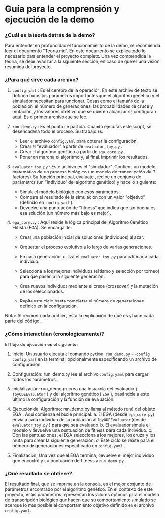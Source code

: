 # Guía para la comprensión y ejecución de la demo

### ¿Cuál es la teoría detrás de la demo?
Para entender en profundidad el funcionamiento de la demo, se recomienda leer el documento "Teoría.md". En este documento se explica todo lo necesario para entender el proyecto completo.
Una vez comprendida la teoría, se debe avanzar a la siguiente sección, en caso de querer una visión resumida del proyecto.

### ¿Para qué sirve cada archivo?
1. 
   `config.yaml` : Es el cerebro de la operación. En este archivo de texto se definen todos los parámetros importantes que el algoritmo genético y el simulador necesitan para funcionar. Cosas como el tamaño de la población, el número de generaciones, las probabilidades de cruce y mutación, y los valores objetivo que se quieren alcanzar se configuran aquí. Es el primer archivo que se lee.
2. 
   `run_demo.py` : Es el punto de partida. Cuando ejecutas este script, se desencadena todo el proceso. Su trabajo es:
   
   - Leer el archivo `config.yaml` para obtener la configuración.
   - Crear el "evaluador" a partir de `evaluator_toy.py` .
   - Crear el algoritmo genético a partir de `ega_core.py` .
   - Poner en marcha el algoritmo y, al final, imprimir los resultados.
3. 
   `evaluator_toy.py` : Este archivo es el "simulador". Contiene un modelo matemático de un proceso biológico (un modelo de transcripción de 3 factores). Su función principal, evaluate , recibe un conjunto de parámetros (un "individuo" del algoritmo genético) y hace lo siguiente:

   
   - Simula el modelo biológico con esos parámetros.
   - Compara el resultado de la simulación con un valor "objetivo" (definido en `config.yaml` ).
   - Devuelve una puntuación de "fitness" que indica qué tan buena es esa solución (un número más bajo es mejor).
4. 
   `ega_core.py` : Aquí reside la lógica principal del Algoritmo Genético Elitista (EGA). Se encarga de:

   
   - Crear una población inicial de soluciones (individuos) al azar.
   - Orquestar el proceso evolutivo a lo largo de varias generaciones.
   - En cada generación, utiliza el `evaluator_toy.py` para calificar a cada individuo.

   - Selecciona a los mejores individuos (elitismo y selección por torneo) para que pasen a la siguiente generación.
   - Crea nuevos individuos mediante el cruce (crossover) y la mutación de los seleccionados.
   - Repite este ciclo hasta completar el número de generaciones definido en la configuración.

Nota: Al recorrer cada archivo, está la explicación de qué es y hace cada parte del cód	igo.

### ¿Cómo interactúan (cronológicamente)?
El flujo de ejecución es el siguiente:

1. 
   Inicio: Un usuario ejecuta el comando `python run_demo.py --config config.yaml` en la terminal, opcionalmente especificando un archivo de configuración.

2. 
   Configuración: run_demo.py lee el archivo `config.yaml` para cargar todos los parámetros.
3. 
   Inicialización: run_demo.py crea una instancia del evaluador ( `ToyODEEvaluator` ) y del algoritmo genético ( `EGA` ), pasándole a este último la configuración y la función de evaluación.
4. 
   Ejecución del Algoritmo: run_demo.py llama al método run() del objeto EGA . Aquí comienza el bucle principal:
   a.  El EGA (desde `ega_core.py`) envía a cada individuo de su población al `ToyODEEvaluator` (desde `evaluator_toy.py` ) para que sea evaluado.
   b.  El evaluador simula el modelo y devuelve una puntuación de fitness para cada individuo.
   c.  Con las puntuaciones, el EGA selecciona a los mejores, los cruza y los muta para crear la siguiente generación.
   d.  Este ciclo se repite para el número de generaciones especificado en `config.yaml` .
5. 
   Finalización: Una vez que el EGA termina, devuelve el mejor individuo que encontró y su puntuación de fitness a `run_demo.py`.

### ¿Qué resultado se obtiene?
El resultado final, que se imprime en la consola, es el mejor conjunto de parámetros encontrado por el algoritmo genético. En el contexto de este proyecto, estos parámetros representan los valores óptimos para el modelo de transcripción biológico que hacen que su comportamiento simulado se acerque lo más posible al comportamiento objetivo definido en el archivo `config.yaml`.